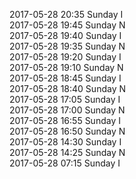 2017-05-28 20:35 Sunday  I  
2017-05-28 19:45 Sunday  N  
2017-05-28 19:40 Sunday  I  
2017-05-28 19:35 Sunday  N  
2017-05-28 19:20 Sunday  I  
2017-05-28 19:10 Sunday  N  
2017-05-28 18:45 Sunday  I  
2017-05-28 18:40 Sunday  N  
2017-05-28 17:05 Sunday  I  
2017-05-28 17:00 Sunday  N  
2017-05-28 16:55 Sunday  I  
2017-05-28 16:50 Sunday  N  
2017-05-28 14:30 Sunday  I  
2017-05-28 14:25 Sunday  N  
2017-05-28 07:15 Sunday  I  
